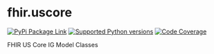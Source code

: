 # fhir.uscore

<a href="https://pypi.python.org/pypi/fhir.uscore" rel="PyPi Package Link">![PyPi Package Link](https://img.shields.io/pypi/v/fhir.uscore.svg)</a>
<a href="https://pypi.python.org/pypi/fhir.uscore" rel="Supported Python versions">![Supported Python versions](https://img.shields.io/pypi/pyversions/fhir.uscore.svg)</a>
<a href="https://app.codecov.io/gh/SmartChartSuite/fhir.uscore" rel="Code Coverage">![Code Coverage](https://codecov.io/gh/SmartChartSuite/fhir.uscore/branch/main/graph/badge.svg)</a>

FHIR US Core IG Model Classes
